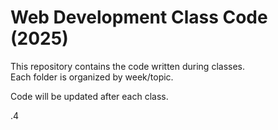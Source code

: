 # Web Development Class Code (2025)

This repository contains the code written during classes.  
Each folder is organized by week/topic.

Code will be updated after each class.

.4
